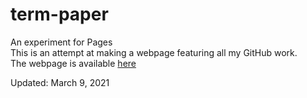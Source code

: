 # term-paper
An experiment for Pages <br>
This is an attempt at making a webpage featuring all my GitHub work. <br>
The webpage is available <a href = "http://anas-ak.github.io/term-paper" target="_blank">here</a>
<p>Updated: March 9, 2021</p>
